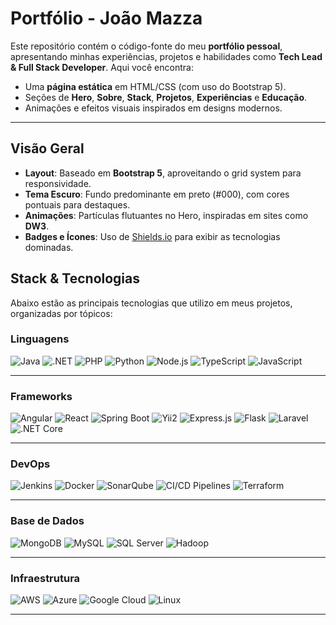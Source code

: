 # Portfólio - João Mazza

Este repositório contém o código-fonte do meu **portfólio pessoal**, apresentando minhas experiências, projetos e habilidades como **Tech Lead & Full Stack Developer**. Aqui você encontra:

- Uma **página estática** em HTML/CSS (com uso do Bootstrap 5).
- Seções de **Hero**, **Sobre**, **Stack**, **Projetos**, **Experiências** e **Educação**.
- Animações e efeitos visuais inspirados em designs modernos.

---

## Visão Geral

- **Layout**: Baseado em **Bootstrap 5**, aproveitando o grid system para responsividade.
- **Tema Escuro**: Fundo predominante em preto (#000), com cores pontuais para destaques.
- **Animações**: Partículas flutuantes no Hero, inspiradas em sites como **DW3**.
- **Badges e Ícones**: Uso de [Shields.io](https://shields.io) para exibir as tecnologias dominadas.

## Stack & Tecnologias

Abaixo estão as principais tecnologias que utilizo em meus projetos, organizadas por tópicos:

### Linguagens
![Java](https://img.shields.io/badge/Java-ED8B00?style=for-the-badge&logo=java&logoColor=white)
![.NET](https://img.shields.io/badge/.NET-512BD4?style=for-the-badge&logo=.net&logoColor=white)
![PHP](https://img.shields.io/badge/PHP-777BB4?style=for-the-badge&logo=php&logoColor=white)
![Python](https://img.shields.io/badge/Python-3776AB?style=for-the-badge&logo=python&logoColor=white)
![Node.js](https://img.shields.io/badge/Node.js-339933?style=for-the-badge&logo=nodedotjs&logoColor=white)
![TypeScript](https://img.shields.io/badge/TypeScript-3178C6?style=for-the-badge&logo=typescript&logoColor=white)
![JavaScript](https://img.shields.io/badge/JavaScript-F7DF1E?style=for-the-badge&logo=javascript&logoColor=000)

---

### Frameworks
![Angular](https://img.shields.io/badge/Angular-DD0031?style=for-the-badge&logo=angular&logoColor=white)
![React](https://img.shields.io/badge/React-20232A?style=for-the-badge&logo=react&logoColor=61DAFB)
![Spring Boot](https://img.shields.io/badge/Spring_Boot-6DB33F?style=for-the-badge&logo=spring-boot&logoColor=white)
![Yii2](https://img.shields.io/badge/Yii2-777BB4?style=for-the-badge&logo=php&logoColor=white)
![Express.js](https://img.shields.io/badge/Express.js-404D59?style=for-the-badge&logo=express&logoColor=white)
![Flask](https://img.shields.io/badge/Flask-000?style=for-the-badge&logo=flask&logoColor=white)
![Laravel](https://img.shields.io/badge/Laravel-FF2D20?style=for-the-badge&logo=laravel&logoColor=white)
![.NET Core](https://img.shields.io/badge/.NET_Core-512BD4?style=for-the-badge&logo=.net&logoColor=white)

---

### DevOps
![Jenkins](https://img.shields.io/badge/Jenkins-D24939?style=for-the-badge&logo=jenkins&logoColor=white)
![Docker](https://img.shields.io/badge/Docker-2496ED?style=for-the-badge&logo=docker&logoColor=white)
![SonarQube](https://img.shields.io/badge/SonarQube-4E9BCD?style=for-the-badge&logo=sonarqube&logoColor=white)
![CI/CD Pipelines](https://img.shields.io/badge/CI%2FCD_Pipelines-00457C?style=for-the-badge&logo=githubactions&logoColor=white)
![Terraform](https://img.shields.io/badge/Terraform-7B42BC?style=for-the-badge&logo=terraform&logoColor=white)

---

### Base de Dados
![MongoDB](https://img.shields.io/badge/MongoDB-47A248?style=for-the-badge&logo=mongodb&logoColor=white)
![MySQL](https://img.shields.io/badge/MySQL-0000?style=for-the-badge&logo=mysql&logoColor=white)
![SQL Server](https://img.shields.io/badge/SQL%20Server-CC2927?style=for-the-badge&logo=microsoft-sql-server&logoColor=white)
![Hadoop](https://img.shields.io/badge/Hadoop-66CCFF?style=for-the-badge&logo=apachehadoop&logoColor=000)

---

### Infraestrutura
![AWS](https://img.shields.io/badge/AWS-232F3E?style=for-the-badge&logo=amazon-aws&logoColor=white)
![Azure](https://img.shields.io/badge/Azure-0078D4?style=for-the-badge&logo=microsoft-azure&logoColor=white)
![Google Cloud](https://img.shields.io/badge/GCP-4285F4?style=for-the-badge&logo=google-cloud&logoColor=white)
![Linux](https://img.shields.io/badge/Linux-FCC624?style=for-the-badge&logo=linux&logoColor=black)

---
